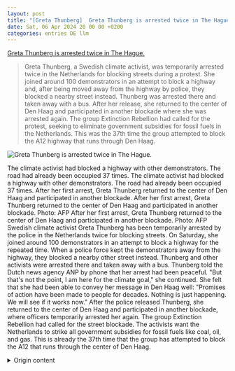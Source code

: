 ```yaml
---
layout: post
title: "[Greta Thunberg]  Greta Thunberg is arrested twice in The Hague."
date: Sat, 06 Apr 2024 20 00 00 +0200
categories: entries DE llm
---
```

[ Greta Thunberg is arrested twice in The Hague.](https://www.wort.lu/international/greta-thunberg-wird-zweimal-festgenommen-in-den-haag/10276628.html)

> Greta Thunberg, a Swedish climate activist, was temporarily arrested twice in the Netherlands for blocking streets during a protest. She joined around 100 demonstrators in an attempt to block a highway and, after being moved away from the highway by police, they blocked a nearby street instead. Thunberg was arrested there and taken away with a bus. After her release, she returned to the center of Den Haag and participated in another blockade where she was arrested again. The group Extinction Rebellion had called for the protest, seeking to eliminate government subsidies for fossil fuels in the Netherlands. This was the 37th time the group attempted to block the A12 highway that runs through Den Haag.

![ Greta Thunberg is arrested twice in The Hague.](https://img.wort.lu/public/luxemburg/xchhez-netherlands-environment-climate-demo-31528419.jpeg/alternates/BASE_SIXTEEN_NINE/netherlands-environment-climate-demo-31528419.jpeg)

 The climate activist had blocked a highway with other demonstrators. The road had already been occupied 37 times.
The climate activist had blocked a highway with other demonstrators. The road had already been occupied 37 times.
After her first arrest, Greta Thunberg returned to the center of Den Haag and participated in another blockade.
After her first arrest, Greta Thunberg returned to the center of Den Haag and participated in another blockade. Photo: AFP
After her first arrest, Greta Thunberg returned to the center of Den Haag and participated in another blockade. Photo: AFP
Swedish climate activist Greta Thunberg has been temporarily arrested by the police in the Netherlands twice for blocking streets. On Saturday, she joined around 100 demonstrators in an attempt to block a highway for the repeated time.
When a police force kept the demonstrators away from the highway, they blocked a nearby other street instead. Thunberg and other activists were arrested there and taken away with a bus.
Thunberg told the Dutch news agency ANP by phone that her arrest had been peaceful. "But that's not the point, I am here for the climate goal," she continued. She felt that she had been able to convey her message in Den Haag well: "Promises of action have been made to people for decades. Nothing is just happening. We will see if it works now."
After the police released Thunberg, she returned to the center of Den Haag and participated in another blockade, where officers temporarily arrested her again.
The group Extinction Rebellion had called for the street blockade. The activists want the Netherlands to strike all government subsidies for fossil fuels like coal, oil, and gas. This is already the 37th time that the group has attempted to block the A12 that runs through the center of Den Haag.

<details>
  <summary>Origin content</summary>
  ---
layout: post
title: " [Greta Thunberg] Greta Thunberg wird zweimal festgenommen in Den Haag"
date: Sat, 06 Apr 2024 20:00:00 +0200
categories: entries DE
---
[Greta Thunberg wird zweimal festgenommen in Den Haag](https://www.wort.lu/international/greta-thunberg-wird-zweimal-festgenommen-in-den-haag/10276628.html)

![Greta Thunberg wird zweimal festgenommen in Den Haag](https://img.wort.lu/public/luxemburg/xchhez-netherlands-environment-climate-demo-31528419.jpeg/alternates/BASE_SIXTEEN_NINE/netherlands-environment-climate-demo-31528419.jpeg)

Die Klimaaktivistin hatte mit anderen Demonstranten eine Autobahn blockiert. Die Straße wurde bereits 37-mal besetzt.

Die Klimaaktivistin hatte mit anderen Demonstranten eine Autobahn blockiert. Die Straße wurde bereits 37-mal besetzt.

Nach ihrer ersten Festnahme kehrte Greta Thunberg ins Zentrum von Den Haag zurück und beteiligte sich erneut an einer Blockade.

Nach ihrer ersten Festnahme kehrte Greta Thunberg ins Zentrum von Den Haag zurück und beteiligte sich erneut an einer Blockade. Foto: AFP

Nach ihrer ersten Festnahme kehrte Greta Thunberg ins Zentrum von Den Haag zurück und beteiligte sich erneut an einer Blockade. Foto: AFP

Die schwedische Klimaaktivistin Greta Thunberg ist im niederländischen Den Haag bei Straßenblockaden gleich zweimal von der Polizei vorübergehend festgenommen worden. Sie beteiligte sich am Samstag mit rund 100 Demonstranten an einem Versuch, zum wiederholten Mal eine Autobahn zu blockieren.

Als ein Polizeiaufgebot die Demonstranten von der Autobahn fernhielt, blockierten diese eine nahegelegene andere Straße. Dort wurden Thunberg und weitere Aktivisten festgenommen und mit einem Bus weggebracht.

Thunberg sagte der niederländischen Nachrichtenagentur ANP telefonisch, dass ihre Festnahme friedlich verlaufen sei. „Aber darum geht es nicht, ich bin wegen des Klimaziels hier“, fuhr sie fort. Sie habe das Gefühl, dass sie ihre Botschaft in Den Haag gut herüberbringen konnte: „Seit Jahrzehnten werden den Menschen Taten versprochen. Es passiert einfach nichts. Wir werden sehen, ob es jetzt klappt.“

Nachdem die Polizei Thunberg wieder freigelassen hatte, kehrte sie ins Zentrum von Den Haag zurück und beteiligte sich an einer erneuten Blockade, woraufhin Beamte sie dort erneut vorübergehend festnahmen.

Aufgerufen zu der Straßenblockade hatte die Gruppe Extinction Rebellion. Die Aktivisten wollen erreichen, dass die Niederlande sämtliche staatlichen Subventionen für fossile Brennstoffe wie Kohle, Öl und Gas streichen. Es ist bereits das 37. Mal, dass die Gruppierung versucht, die durch das Zentrum von den Haag führende A12 zu blockieren.


</details>
